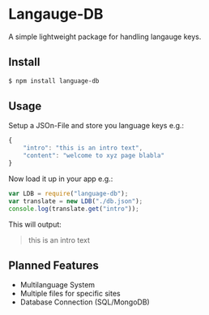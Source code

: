# Langauge-DB

A simple lightweight package for handling langauge keys.


## Install


```bash
$ npm install language-db
```

## Usage

Setup a JSOn-File and store you language keys e.g.:


```javascript
{
    "intro": "this is an intro text",
	"content": "welcome to xyz page blabla"
}
```

Now load it up in your app e.g.:

```javascript
var LDB = require("language-db");
var translate = new LDB("./db.json");
console.log(translate.get("intro"));
```
This will output:
> this is an intro text


## Planned Features

* Multilanguage System
* Multiple files for specific sites
* Database Connection (SQL/MongoDB)
